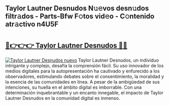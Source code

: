 ## Taylor Lautner Desnudos N𝚞𝚎vos desn𝚞dos filtr𝚊dos - Parts-Bfw F𝚘tos vid𝚎o - C𝚘ntenido atr𝚊ctivo n4U5F

# <h2><a href="http://mbccaml.tromn.icu/?c=Taylor+Lautner+Desnudos">🔗👉👉👉 Taylor Lautner Desnudos 🔗🔗</a></h2>

[![Taylor Lautner Desnudos nuevo](https://i.imgur.com/pEAQMta.gif)](http://mbccaml.tromn.icu/?c=Taylor+Lautner+Desnudos)
Taylor Lautner Desnudos, un individuo intrigante y complejo, desafía la comprensión fácil. Su uso innovador de los medios digitales para la autopresentación ha cautivado y enfurecido a los observadores, estimulando debates sobre el consentimiento, la moralidad y la esencia de las comunidades en línea. A pesar de la ambigüedad de sus intenciones, su huella en el ámbito digital es imborrable. Con una determinación inquebrantable y un encanto innegable, el impacto de Taylor Lautner Desnudos en la comunidad digital es inmenso.

